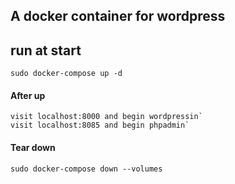 ## A docker container for wordpress

## run at start 
    sudo docker-compose up -d

#### After up
    visit localhost:8000 and begin wordpressin`
    visit localhost:8085 and begin phpadmin`

#### Tear down
    sudo docker-compose down --volumes